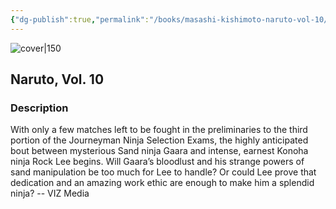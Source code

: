 ```yaml
---
{"dg-publish":true,"permalink":"/books/masashi-kishimoto-naruto-vol-10/","title":"\"Naruto, Vol. 10\"","tags":["manga","Fantasy"]}
---
```




![cover|150](http://books.google.com/books/content?id=85iumE19cQYC&printsec=frontcover&img=1&zoom=1&source=gbs_api)

## Naruto, Vol. 10

### Description

With only a few matches left to be fought in the preliminaries to the third portion of the Journeyman Ninja Selection Exams, the highly anticipated bout between mysterious Sand ninja Gaara and intense, earnest Konoha ninja Rock Lee begins. Will Gaara’s bloodlust and his strange powers of sand manipulation be too much for Lee to handle? Or could Lee prove that dedication and an amazing work ethic are enough to make him a splendid ninja? -- VIZ Media
```
